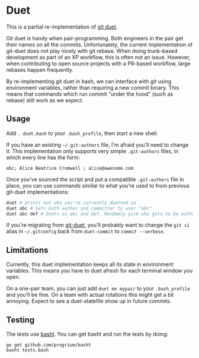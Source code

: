 # Duet

This is a partial re-implementation of [git duet](https://github.com/git-duet/git-duet).

Git duet is handy when pair-programming. Both engineers in the pair get their
names on all the commits. Unfortunately, the current implementation of
git-duet does not play nicely with git rebase. When doing trunk-based
development as part of an XP workflow, this is often not an issue. However,
when contributing to open source projects with a PR-based workflow, large
rebases happen frequently.

By re-implementing git duet in bash, we can interface with git using
environment variables, rather than requiring a new commit binary. This means
that commands which run commit "under the hood" (such as rebase) still work
as we expect.

## Usage

Add `. duet.bash` to your `.bash_profile`, then start a new shell.

If you have an existing `~/.git-authors` file, I'm afraid you'll need to change
it. This implementation only supports very simple `.git-authors` files, in
which every line has the form:

```
abc; Alice Beatrice Cromwell ; alice@awesome.com
```

Once you've sourced the script and put a compatible `.git-authors` file in
place, you can use commands similar to what you're used to from previous
git-duet implementations:

```sh
duet # prints out who you're currently duetted as
duet abc # Sets both author and committer to user "abc"
duet abc def # Duets as abc and def. Randomly pick who gets to be author.
```

If you're migrating from [git-duet](https://github.com/git-duet/git-duet),
you'll probably want to change the `git ci` alias in `~/.gitconfig` back from
`duet-commit` to `commit --verbose`.

## Limitations

Currently, this duet implementation keeps all its state in environment
variables. This means you have to duet afresh for each terminal window you
open.

On a one-pair team, you can just add `duet me mypair` to your `.bash_profile`
and you'll be fine. On a team with actual rotations this might get a bit
annoying. Expect to see a duet-statefile show up in future commits.

## Testing

The tests use [basht](http://github.com/progrium/basht). You can get basht and
run the tests by doing:

```
go get github.com/progrium/basht
basht tests.bash
```

